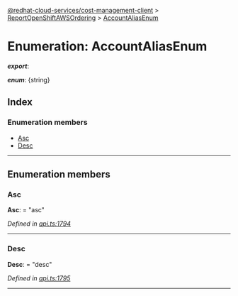 [@redhat-cloud-services/cost-management-client](../README.md) > [ReportOpenShiftAWSOrdering](../modules/reportopenshiftawsordering.md) > [AccountAliasEnum](../enums/reportopenshiftawsordering.accountaliasenum.md)

# Enumeration: AccountAliasEnum

*__export__*: 

*__enum__*: {string}

## Index

### Enumeration members

* [Asc](reportopenshiftawsordering.accountaliasenum.md#asc)
* [Desc](reportopenshiftawsordering.accountaliasenum.md#desc)

---

## Enumeration members

<a id="asc"></a>

###  Asc

**Asc**:  = "asc"

*Defined in [api.ts:1794](https://github.com/RedHatInsights/javascript-clients/blob/master/packages/cost-management/api.ts#L1794)*

___
<a id="desc"></a>

###  Desc

**Desc**:  = "desc"

*Defined in [api.ts:1795](https://github.com/RedHatInsights/javascript-clients/blob/master/packages/cost-management/api.ts#L1795)*

___

